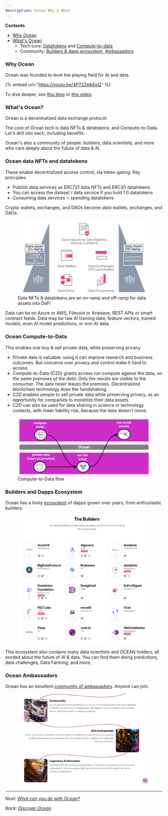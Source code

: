 ```yaml
---
description: Ocean Why & What
---
```


**Contents**

- [Why Ocean](#why-ocean)
- [What's Ocean](#whats-ocean)
  - Tech core: [Datatokens](#ocean-data-nfts-and-datatokens) and [Compute-to-data](#ocean-compute-to-data)
  - Community: [Builders & dapp ecosystem](#builders-and-dapps-ecosystem.md), [Ambassadors](#ocean-ambassadors)

### Why Ocean

Ocean was founded to level the playing field for AI and data.

{% embed url="https://youtu.be/4P72ZelkEpQ" %}

To dive deeper, see [this blog](https://blog.oceanprotocol.com/mission-values-for-ocean-protocol-aba998e95b8) or [this video](https://youtu.be/XN_PHg1K61w).

### What's Ocean?

Ocean is a decentralized data exchange protocol.

The core of Ocean tech is data NFTs & datatokens, and Compute-to-Data. Let's drill into each, including benefits.

Ocean's also a community of people: builders, data scientists, and more who care deeply about the future of data & AI.

### Ocean data NFTs and datatokens

These enable decentralized access control, via token-gating. Key principles:

- Publish data services as ERC721 data NFTs and ERC20 datatokens
- You can access the dataset / data service if you hold 1.0 datatokens
- Consuming data services = spending datatokens

Crypto wallets, exchanges, and DAOs become _data_ wallets, exchanges, and DAOs.

<figure><img src="../.gitbook/assets/architecture/onramp-offramp.png" alt=""><figcaption>Data NFTs & datatokens are an on-ramp and off-ramp for data assets into DeFi</figcaption></figure>

Data can be on Azure or AWS, Filecoin or Arweave, REST APIs or smart contract feeds. Data may be raw AI training data, feature vectors, trained models, even AI model predictions, or non-AI data.

### Ocean Compute-to-Data

This enables one buy & sell private data, while preserving privacy
- Private data is valuable: using it can improve research and business outcomes. But concerns over privacy and control make it hard to access.
- Compute-to-Data (C2D) grants access run compute against the data, _on the same premises of the data_. Only the results are visible to the consumer. The data never leaves the premises. Decentralized blockchain technology does the handshaking.
- C2D enables people to sell private data while preserving privacy, as an opportunity for companies to monetize their data assets.
- C2D can also be used for data sharing in science or technology contexts, with lower liability risk, because the data doesn't move.


<figure><img src="../.gitbook/assets/c2d/c2d-mental-model.png" alt=""><figcaption>Compute-to-Data flow</figcaption></figure>


### Builders and Dapps Ecosystem

Ocean has a lively [ecosystem](https://oceanprotocol.com/explore/ecosystem) of dapps grown over years, from enthusiastic builders.

<figure><img src="../.gitbook/assets/general/builders.png" alt=""></figure>

This ecosystem also contains many data scientists and OCEAN holders, all excited about the future of AI & data. You can find them doing predictions, data challenges, Data Farming, and more.

### Ocean Ambassadors

Ocean has an excellent [community of ambassadors](https://oceanprotocol.com/explore/community). Anyone can join.

<figure><img src="../.gitbook/assets/general/ambassadors.png" alt=""></figure>



----

_Next: [What can you do with Ocean?](ocean-101.md)_

_Back: [Discover Ocean](README.md)_